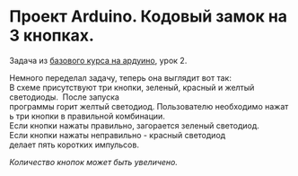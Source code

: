 # Проект Arduino. Кодовый замок на 3 кнопках.
Задача из [базового курса на ардуино](https://robotclass.ru/courses/arduino-basics/), урок 2.

Немного переделал задачу, теперь она выглядит вот так:
В схеме присутствуют три кнопки, зеленый, красный и желтый светодиоды. 
После запуска программы горит желтый светодиод. Пользователю необходимо нажать три кнопки в правильной комбинации. 
Если кнопки нажаты правильно, загорается зеленый светодиод. 
Если кнопки нажаты неправильно - красный светодиод делает пять коротких импульсов. 

*Количество кнопок может быть увеличено.*
